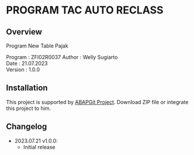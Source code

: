 # PROGRAM TAC AUTO RECLASS

## Overview

Program New Table Pajak

   Program : ZFI02R0037
   Author  : Welly Sugiarto  
   Date    : 21.07.2023  
   Version : 1.0.0
   
## Installation

This project is supported by <a href="https://github.com/larshp/abapGit">ABAPGit Project</a>. Download ZIP file or integrate this project to him.

## Changelog

- 2023.07.21 v1.0.0:
  - Initial release